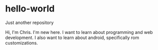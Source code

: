 # hello-world
Just another repository

Hi, I'm Chris. I'm new here. I want to learn about programming and web development. I also want to learn about android, specifically rom customizations.
